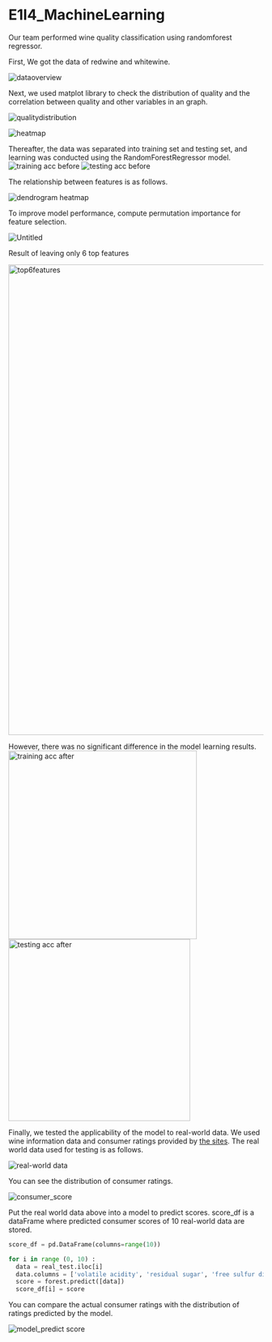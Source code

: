 # E1I4_MachineLearning

Our team performed wine quality classification using randomforest regressor.  

First, We got the data of redwine and whitewine.

![dataoverview](https://user-images.githubusercontent.com/115680658/208426990-2b10c28d-f399-4f1e-bf5e-faec467823da.png)

Next, we used matplot library to check the distribution of quality and the correlation between quality and other variables in an graph.

![qualitydistribution](https://user-images.githubusercontent.com/115680658/208427046-c28e9d90-34a8-485c-b930-5629387cd808.png)

![heatmap](https://user-images.githubusercontent.com/115680658/208427086-1e20cbb6-ed75-4d5e-ba11-e66caf7852df.png)

Thereafter, the data was separated into training set and testing set, and learning was conducted using the RandomForestRegressor model.
![training acc before](https://user-images.githubusercontent.com/29935149/208432819-ea32df60-7c45-4155-be87-23cf1a1e0553.png)
![testing acc before](https://user-images.githubusercontent.com/29935149/208432813-a8c903c9-b162-4f5d-99b2-2c10537479d6.png)

The relationship between features is as follows.

![dendrogram heatmap](https://user-images.githubusercontent.com/115680658/208427123-562b34a6-8351-4a9a-997a-80cbfaed1415.png)

To improve model performance, compute permutation importance for feature selection.

![Untitled](ReadMe%20md%2059ae4d4c8f24482bb9982fdfc4732ba5/Untitled.png)

Result of leaving only 6 top features

<img width="929" alt="top6features" src="https://user-images.githubusercontent.com/115680658/208422501-6d3c9704-c230-436e-b1f5-472b004bd585.png">


However, there was no significant difference in the model learning results.
<img width="372" alt="training acc after" src="https://user-images.githubusercontent.com/29935149/208432816-33228f1d-98d2-4998-9a85-7a4c2d10f1e5.png">
<img width="359" alt="testing acc after" src="https://user-images.githubusercontent.com/29935149/208432810-54722431-95f5-4a7f-a6ed-bf5b8d5ac99d.png">

Finally, we tested the applicability of the model to real-world data. We used wine information data and consumer ratings provided by [the sites](https://www.wine21.com/main.html). The real world data used for testing is as follows.

![real-world data](https://user-images.githubusercontent.com/29935149/208426604-a2db50da-9271-4cd4-bcc5-5ef8f4dddfd5.PNG)

You can see the distribution of consumer ratings.

![consumer_score](https://user-images.githubusercontent.com/29935149/208426912-0d9a1153-4de4-44e1-bbc5-0fdbae6c22fb.png)

Put the real world data above into a model to predict scores. score_df is a dataFrame where predicted consumer scores of 10 real-world data are stored.

```python
score_df = pd.DataFrame(columns=range(10))

for i in range (0, 10) :
  data = real_test.iloc[i]
  data.columns = ['volatile acidity', 'residual sugar', 'free sulfur dioxide', 'total sulfur dioxide', 'sulphates', 'alcohol']
  score = forest.predict([data])
  score_df[i] = score
```

You can compare the actual consumer ratings with the distribution of ratings predicted by the model.

![model_predict score](https://user-images.githubusercontent.com/29935149/208426930-d4226b2f-172c-4f0e-ab17-9605a00580db.png)
